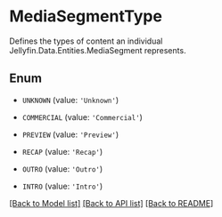 # MediaSegmentType

Defines the types of content an individual Jellyfin.Data.Entities.MediaSegment represents.

## Enum

* `UNKNOWN` (value: `'Unknown'`)

* `COMMERCIAL` (value: `'Commercial'`)

* `PREVIEW` (value: `'Preview'`)

* `RECAP` (value: `'Recap'`)

* `OUTRO` (value: `'Outro'`)

* `INTRO` (value: `'Intro'`)

[[Back to Model list]](README.md#documentation-for-models) [[Back to API list]](README.md#documentation-for-api-endpoints) [[Back to README]](README.md)


